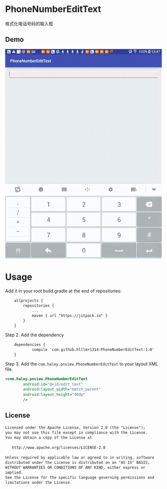 # PhoneNumberEditText
格式化电话号码的输入框

## Demo
![Demo picture](https://raw.githubusercontent.com/hlllmr1314/PhoneNumberEditText/master/stepper-example.gif)

# Usage
Add it in your root build.gradle at the end of repositories:
```
	allprojects {
		repositories {
			...
			maven { url "https://jitpack.io" }
		}
	}
```
	
Step 2. Add the dependency
```
	dependencies {
	        compile 'com.github.hlllmr1314:PhoneNumberEditText:1.0'
	}
```

Step 3. Add the `com.haley.pnview.PhoneNumberEditText` to your layout XML file.
```XML
<com.haley.pnview.PhoneNumberEditText
        android:id="@+id/edit_text"
        android:layout_width="match_parent"
        android:layout_height="40dp"
        />
```

## License
```
Licensed under the Apache License, Version 2.0 (the "License");
you may not use this file except in compliance with the License.
You may obtain a copy of the License at

   http://www.apache.org/licenses/LICENSE-2.0

Unless required by applicable law or agreed to in writing, software
distributed under the License is distributed on an "AS IS" BASIS,
WITHOUT WARRANTIES OR CONDITIONS OF ANY KIND, either express or implied.
See the License for the specific language governing permissions and
limitations under the License.
```
